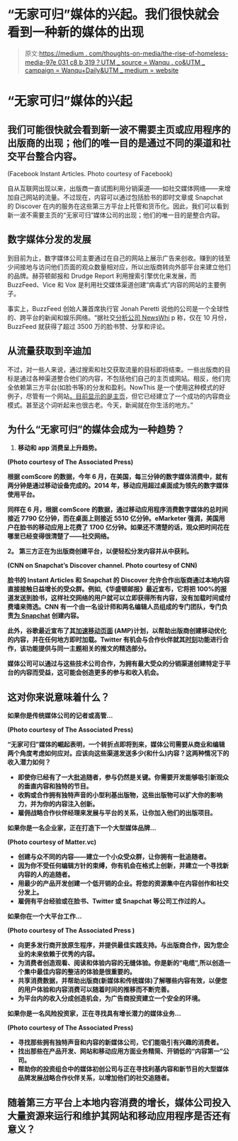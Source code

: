 # “无家可归”媒体的兴起。我们很快就会看到一种新的媒体的出现

> 原文:[https://medium . com/thoughts-on-media/the-rise-of-homeless-media-97e 031 c8 b 319？UTM _ source = Wanqu . co&UTM _ campaign = Wanqu+Daily&UTM _ medium = website](https://medium.com/thoughts-on-media/the-rise-of-homeless-media-97e031c8b319?utm_source=wanqu.co&utm_campaign=Wanqu+Daily&utm_medium=website)

# **“无家可归”媒体的兴起**

## 我们可能很快就会看到新一波不需要主页或应用程序的出版商的出现；他们的唯一目的是通过不同的渠道和社交平台整合内容。



(Facebook Instant Articles. Photo courtesy of Facebook)



自从互联网出现以来，出版商一直试图利用分销渠道——如社交媒体网络——来增加自己网站的流量。不过现在，内容可以通过包括脸书的即时文章或 Snapchat 的 Discover 在内的服务在这些第三方平台上托管和货币化。因此，我们可以看到新一波不需要主页的“无家可归”媒体公司的出现；他们的唯一目的是整合内容。

## **数字媒体分发的发展**

到目前为止，数字媒体公司主要通过在自己的网站上展示广告来创收。赚到的钱至少间接地与访问他们页面的观众数量相对应，所以出版商转向外部平台来建立他们的品牌。赫芬顿邮报和 Drudge Report 利用搜索引擎优化来发展，而 BuzzFeed、Vice 和 Vox 是利用社交媒体渠道创建“病毒式”内容的网站的主要例子。

事实上，BuzzFeed 创始人兼首席执行官 Jonah Peretti 说他的公司是一个全球性的、跨平台的新闻和娱乐网络。“据社交[分析公司 NewsWhi](http://blog.newswhip.com/index.php/2015/11/the-biggest-facebook-publishers-of-october-2015#I0DbMz2xAW7AORsO.97) p 称，仅在 10 月份，BuzzFeed 就获得了超过 3500 万的脸书赞、分享和评论。

## **从流量获取到辛迪加**

不过，对一些人来说，通过搜索和社交获取流量的目标即将结束。一些出版商的目标是通过各种渠道整合他们的内容，不包括他们自己的主页或网站。相反，他们完全依赖第三方平台(如脸书等)的分发和盈利。NowThis 是一个使用这种模式的好例子，尽管有一个网站[，目前显示的是主页](https://nowthisnews.com/)，但它已经建立了一个成功的内容商业模式。甚至这个词听起来也很古老。今天，新闻就在你生活的地方。”

## 为什么“无家可归”的媒体会成为一种趋势？

1.  **移动和 app 消费呈上升趋势**[](http://www.businessinsider.com/the-mobile-distribution-report-social-platforms-and-mobile-apps-2015-11)****。****



**(Photo courtesy of The Associated Press)**



**根据 comScore 的数据，今年 6 月，在美国，每三分钟的数字媒体消费中，就有两分钟是通过移动设备完成的。2014 年，移动应用超过桌面成为领先的数字媒体使用平台。**

**同样在 6 月，根据 comScore 的数据，通过移动应用程序消费数字媒体的总时间接近 7790 亿分钟，而在桌面上则接近 5510 亿分钟。eMarketer 强调，美国用户在脸书的移动应用上花费了 1700 亿分钟。如果还不清楚的话，观众把时间花在哪里已经变得很清楚了——社交网络。**

****2。** **第三方正在为出版商创建平台，以便轻松分发内容并从中获利。****



**(CNN on Snapchat’s Discover channel. Photo courtesy of CNN)**



**脸书的 Instant Articles 和 Snapchat 的 Discover 允许合作出版商通过本地内容直接接触日益增长的受众群。例如,《华盛顿邮报》最近宣布，它将把 100%的报道发送到脸书，这样社交网络的用户就可以立即获得所有内容，没有加载时间或付费墙来筛选。CNN 有一个由一名设计师和两名编辑人员组成的专门团队，专门负责[为 Snapchat](http://digiday.com/publishers/snapchat-ninjas-in-the-newsroom/) 创建内容。**

**此外，谷歌最近宣布了其[加速移动页面](https://www.ampproject.org/) (AMP)计划，以帮助出版商创建移动优化的内容，并在任何地方即时加载。Twitter 有机会与合作伙伴就其[时刻](https://about.twitter.com/moments)功能进行合作，该功能提供与同一主题相关的推文的精选部分。**

**媒体公司可以通过与这些技术公司合作，为拥有最大受众的分销渠道创建特定于平台的内容而受益，这可能会创造更多的参与和收入机会。**

## **这对你来说意味着什么？**

****如果你是传统媒体公司的记者或高管…****



**(Photo courtesy of The Associated Press)**



**“无家可归”媒体的崛起表明，一个转折点即将到来，媒体公司需要从商业和编辑两个角度考虑如何应对。应该向这些渠道发送多少(和什么)内容？这两种情况下的收入潜力如何？**

*   **即使你已经有了一大批追随者，参与仍然是关键。你需要开发能够吸引新观众的垂直内容和独特的节目。**
*   **收购或合作拥有独特声音的小型利基出版物，这些出版物可以扩大你的影响力，并为你的内容注入创新。**
*   **雇佣战略合作伙伴经理来发展与平台的关系，让你加入他们的出版项目。**

****如果你是一名企业家，正在打造下一个大型媒体品牌…****



**(Photo courtesy of Matter.vc)**



*   **创建与众不同的内容——建立一个小众受众群，让你拥有一批追随者。**
*   **因为你不受任何编辑方针的束缚，你有机会在格式上创新，并建立一个寻找新内容的人的追随者。**
*   **用最少的产品开发创建一个低开销的企业。将您的资源集中在内容创作和社交分发上。**
*   **雇佣有平台经验或在脸书、Twitter 或 Snapchat 等公司工作过的人。**

****如果你在一个大平台工作…****



**(Photo courtesy of The Associated Press )**



*   **向更多发行商开放原生程序，并提供最佳实践支持。与出版商合作，因为您企业的未来依赖于优秀的内容。**
*   **为消费者创造观看、阅读和体验内容的无缝体验。你是新的“电缆”,所以创造一个集中最佳内容的整洁的体验是很重要的。**
*   **共享消费数据，并帮助出版商(新媒体和传统媒体)了解哪些内容有效，以便您的用户体验和内容消费可以随着时间的推移而不断完善。**
*   **为平台内的收入分成创造机会，为广告商投资建立一个安全的环境。**

****如果你是一名风险投资家，正在寻找具有增长潜力的媒体业务…****



**(Photo courtesy of The Associated Press)**



*   **寻找那些拥有独特声音和内容的新媒体公司，它们能吸引有兴趣的消费者。**
*   **找出那些在产品开发、网站和移动应用方面业务精简、开销低的“内容第一”公司。**
*   **帮助你的投资组合中的媒体初创公司与正在寻找利基内容和新节目的大型媒体品牌发展战略合作伙伴关系，以增加他们的社交追随者。**

## ****随着第三方平台上本地内容消费的增长，媒体公司投入大量资源来运行和维护其网站和移动应用程序是否还有意义？****